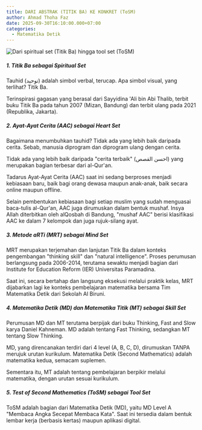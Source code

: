 ```yaml
---
title: DARI ABSTRAK (TITIK BA) KE KONKRET (ToSM)
author: Ahmad Thoha Faz
date: 2025-09-30T16:10:00.000+07:00
categories:
  - Matematika Detik
---
```

![Dari spiritual set (Titik Ba) hingga tool set (ToSM)](/images/uploads/whatsapp-image-2025-09-28-at-20.58.11.jpeg "Dari spiritual set (Titik Ba) hingga tool set (ToSM)")

##### 1. Titik Ba sebagai Spiritual Set



Tauhid (توحيد) adalah simbol verbal, terucap. Apa simbol visual, yang terlihat? Titik Ba.



Terinspirasi gagasan yang berasal dari Sayyidina 'Ali bin Abi Thalib, terbit buku Titik Ba pada tahun 2007 (Mizan, Bandung) dan terbit ulang pada 2021 (Republika, Jakarta).



##### 2. Ayat-Ayat Cerita (AAC) sebagai Heart Set



Bagaimana menumbuhkan tauhid? Tidak ada yang lebih baik daripada cerita. Sebab, manusia diprogram dan diprogram ulang dengan cerita.



Tidak ada yang lebih baik daripada "cerita terbaik" (احسن القصص) yang merupakan bagian terbesar dari al-Qur'an. 



Tadarus Ayat-Ayat Cerita (AAC) saat ini sedang berproses menjadi kebiasaan baru, baik bagi orang dewasa maupun anak-anak, baik secara online maupun offline.



Selain pembentukan kebiasaan bagi setiap muslim yang sudah menguasai baca-tulis al-Qur'an, AAC juga dirumuskan dalam bentuk mushaf. Insya Allah diterbitkan oleh alQosbah di Bandung, "mushaf AAC" berisi klasifikasi AAC ke dalam 7 kelompok dan juga rujuk-silang ayat.



##### 3. Metode aRTi (MRT) sebagai Mind Set



MRT merupakan terjemahan dan lanjutan Titik Ba dalam konteks pengembangan "thinking skill" dan "natural intelligence". Proses perumusan berlangsung pada 2006-2014, terutama sewaktu menjadi bagian dari Institute for Education Reform (IER) Universitas Paramadina.



Saat ini, secara bertahap dan langsung eksekusi melalui praktik kelas, MRT dijabarkan lagi ke konteks pembelajaran matematika bersama Tim Matematika Detik dari Sekolah Al Biruni.



##### 4. Matematika Detik (MD) dan Matematika Titik (MT) sebagai Skill Set



Perumusan MD dan MT terutama berpijak dari buku Thinking, Fast and Slow karya Daniel Kahneman. MD adalah tentang Fast Thinking, sedangkan MT tentang Slow Thinking.



MD, yang direncanakan terdiri dari 4 level (A, B, C, D), dirumuskan TANPA merujuk urutan kurikulum. Matematika Detik (Second Mathematics) adalah matematika kedua, semacam suplemen.



Sementara itu, MT adalah tentang pembelajaran berpikir melalui matematika, dengan urutan sesuai kurikulum.



##### 5. Test of Second Mathematics (ToSM) sebagai Tool Set



ToSM adalah bagian dari Matematika Detik (MD), yaitu MD Level A "Membaca Angka Secepat Membaca Kata". Saat ini tersedia dalam bentuk lembar kerja (berbasis kertas) maupun aplikasi digital.

